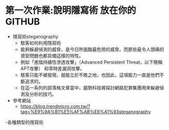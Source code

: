 # 第一次作業:說明隱寫術 放在你的GITHUB
   
- 隱寫術steganography
  - 駭客如何利用隱寫術
  - 能夠躲避偵測的威脅，是今日所面臨最危險的威脅。而那些最令人頭痛的資安問題也都具備這樣的特性。
  - 例如「進階持續性滲透攻擊」（Advanced Persistent Threat，以下簡稱APT攻擊） 和零時差漏洞攻擊。
  - 駭客只能不被發現，就能立於不敗之地，也因此，這項能力一直是他們不斷追求的。
  - 在這一系列的部落格文章當中，趨勢科技將探討網路犯罪集團用來躲避偵測及分析的技巧。
- 參考網站 
   - https://blog.trendmicro.com.tw/?tag=%E9%9A%B1%E5%AF%AB%E8%A1%93steganography
  
-各種類型的隱寫術  
  
  
  
  
  
  
  
  
